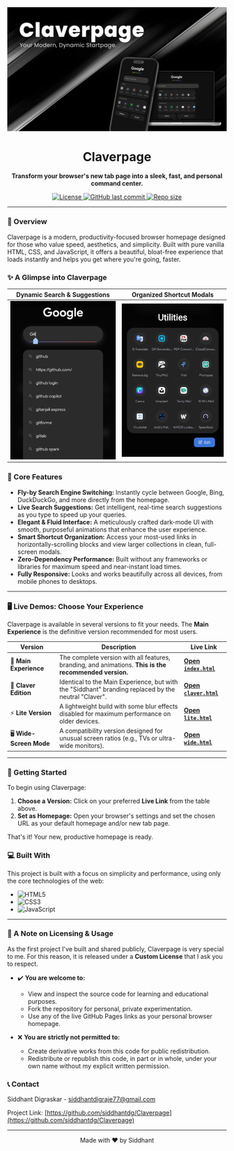 <div align="center">
  <img src=".github/assets/claverpage-banner.png" alt="Claverpage Banner" width="800"/>
  <h1>Claverpage</h1>
  <p>
    <strong>Transform your browser's new tab page into a sleek, fast, and personal command center.</strong>
  </p>
  
  <p>
    <a href="LICENSE">
      <img src="https://img.shields.io/badge/License-Custom-blue.svg" alt="License">
    </a>
    <a href="https://github.com/siddhantdg/Claverpage/commits/main">
      <img src="https://img.shields.io/github/last-commit/siddhantdg/Claverpage.svg" alt="GitHub last commit">
    </a>
    <a href="https://github.com/siddhantdg/Claverpage">
      <img src="https://img.shields.io/github/repo-size/siddhantdg/Claverpage.svg" alt="Repo size">
    </a>
  </p>
</div>

---

### 🌟 Overview

Claverpage is a modern, productivity-focused browser homepage designed for those who value speed, aesthetics, and simplicity. Built with pure vanilla HTML, CSS, and JavaScript, it offers a beautiful, bloat-free experience that loads instantly and helps you get where you're going, faster.

### ✨ A Glimpse into Claverpage

| Dynamic Search & Suggestions                                       | Organized Shortcut Modals                                            |
| ------------------------------------------------------------------ | -------------------------------------------------------------------- |
| <img src=".github/assets/feature-search.png" alt="Search Feature" width="400"> | <img src=".github/assets/feature-modal.png" alt="Modal Feature" width="400">     |

### 🚀 Core Features

*   **Fly-by Search Engine Switching:** Instantly cycle between Google, Bing, DuckDuckGo, and more directly from the homepage.
*   **Live Search Suggestions:** Get intelligent, real-time search suggestions as you type to speed up your queries.
*   **Elegant & Fluid Interface:** A meticulously crafted dark-mode UI with smooth, purposeful animations that enhance the user experience.
*   **Smart Shortcut Organization:** Access your most-used links in horizontally-scrolling blocks and view larger collections in clean, full-screen modals.
*   **Zero-Dependency Performance:** Built without any frameworks or libraries for maximum speed and near-instant load times.
*   **Fully Responsive:** Looks and works beautifully across all devices, from mobile phones to desktops.

---

### 🖥️ Live Demos: Choose Your Experience

Claverpage is available in several versions to fit your needs. The **Main Experience** is the definitive version recommended for most users.

| Version               | Description                                                                                             | Live Link                                                                    |
| --------------------- | ------------------------------------------------------------------------------------------------------- | ---------------------------------------------------------------------------- |
| 🚀 **Main Experience**    | The complete version with all features, branding, and animations. **This is the recommended version.**      | **[Open `index.html`](https://claverpage.netlify.app/)**          |
| 🏢 **Claver Edition**     | Identical to the Main Experience, but with the "Siddhant" branding replaced by the neutral "Claver".  | **[Open `claver.html`](https://siddhantdg.github.io/Claverpage/claver)** |
| ⚡ **Lite Version**        | A lightweight build with some blur effects disabled for maximum performance on older devices.      | **[Open `lite.html`](https://claverpage.netlify.app/lite)**      |
| 🖥️ **Wide-Screen Mode** | A compatibility version designed for unusual screen ratios (e.g., TVs or ultra-wide monitors).       | **[Open `wide.html`](https://claverpage.netlify.app/wide)**      |

---

### 🏁 Getting Started

To begin using Claverpage:

1.  **Choose a Version:** Click on your preferred **Live Link** from the table above.
2.  **Set as Homepage:** Open your browser's settings and set the chosen URL as your default homepage and/or new tab page.

That's it! Your new, productive homepage is ready.

### 💻 Built With

This project is built with a focus on simplicity and performance, using only the core technologies of the web:

*   ![HTML5](https://img.shields.io/badge/html5-%23E34F26.svg?style=for-the-badge&logo=html5&logoColor=white)
*   ![CSS3](https://img.shields.io/badge/css3-%231572B6.svg?style=for-the-badge&logo=css3&logoColor=white)
*   ![JavaScript](https://img.shields.io/badge/javascript-%23323330.svg?style=for-the-badge&logo=javascript&logoColor=%23F7DF1E)

---

### 📜 A Note on Licensing & Usage

As the first project I've built and shared publicly, Claverpage is very special to me. For this reason, it is released under a **Custom License** that I ask you to respect.

*   ✔️ **You are welcome to:**
    *   View and inspect the source code for learning and educational purposes.
    *   Fork the repository for personal, private experimentation.
    *   Use any of the live GitHub Pages links as your personal browser homepage.

*   ❌ **You are strictly not permitted to:**
    *   Create derivative works from this code for public redistribution.
    *   Redistribute or republish this code, in part or in whole, under your own name without my explicit written permission.

### 📞 Contact

Siddhant Digraskar - [siddhantdigraje77@gmail.com](mailto:siddhantdigraje77@gmail.com)

Project Link: [https://github.com/siddhantdg/Claverpage](https://github.com/siddhantdg/Claverpage)

---
<p align="center">
Made with ❤️ by Siddhant
</p>
